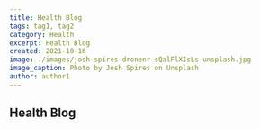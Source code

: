 ```yaml
---
title: Health Blog
tags: tag1, tag2
category: Health
excerpt: Health Blog
created: 2021-10-16
image: ./images/josh-spires-dronenr-sQalFlXIsLs-unsplash.jpg
image_caption: Photo by Josh Spires on Unsplash
author: author1
---
```


## Health Blog